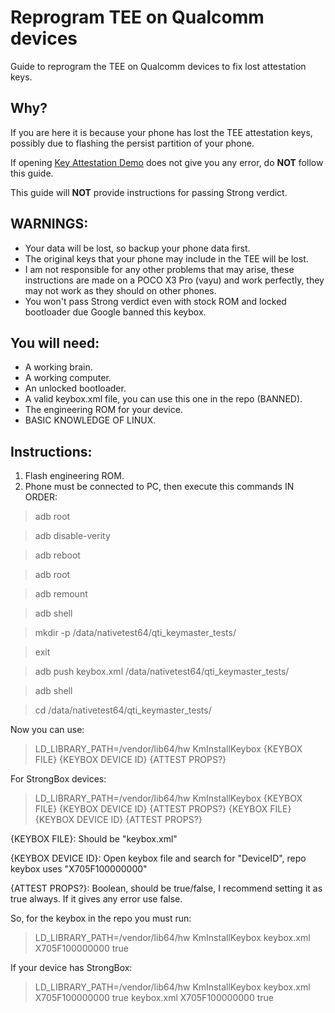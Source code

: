 # Reprogram TEE on Qualcomm devices
Guide to reprogram the TEE on Qualcomm devices to fix lost attestation keys.

## Why?

If you are here it is because your phone has lost the TEE attestation keys, possibly due to flashing the persist partition of your phone.

If opening [Key Attestation Demo](https://github.com/vvb2060/KeyAttestation) does not give you any error, do **NOT** follow this guide.

This guide will **NOT** provide instructions for passing Strong verdict.

## WARNINGS:

- Your data will be lost, so backup your phone data first.
- The original keys that your phone may include in the TEE will be lost.
- I am not responsible for any other problems that may arise, these instructions are made on a POCO X3 Pro (vayu) and work perfectly, they may not work as they should on other phones.
- You won't pass Strong verdict even with stock ROM and locked bootloader due Google banned this keybox.

## You will need:

- A working brain.
- A working computer.
- An unlocked bootloader.
- A valid keybox.xml file, you can use this one in the repo (BANNED).
- The engineering ROM for your device.
- BASIC KNOWLEDGE OF LINUX.

## Instructions:

1. Flash engineering ROM.
2. Phone must be connected to PC, then execute this commands IN ORDER:

> adb root

> adb disable-verity

> adb reboot

> adb root

> adb remount

> adb shell

> mkdir -p /data/nativetest64/qti_keymaster_tests/

> exit

> adb push keybox.xml /data/nativetest64/qti_keymaster_tests/

> adb shell

> cd /data/nativetest64/qti_keymaster_tests/

Now you can use:

> LD_LIBRARY_PATH=/vendor/lib64/hw KmInstallKeybox {KEYBOX FILE} {KEYBOX DEVICE ID} {ATTEST PROPS?}

For StrongBox devices:

> LD_LIBRARY_PATH=/vendor/lib64/hw KmInstallKeybox {KEYBOX FILE} {KEYBOX DEVICE ID} {ATTEST PROPS?} {KEYBOX FILE} {KEYBOX DEVICE ID} {ATTEST PROPS?}

{KEYBOX FILE}: Should be "keybox.xml"

{KEYBOX DEVICE ID}: Open keybox file and search for "DeviceID", repo keybox uses "X705F100000000"

{ATTEST PROPS?}: Boolean, should be true/false, I recommend setting it as true always. If it gives any error use false.

So, for the keybox in the repo you must run:

> LD_LIBRARY_PATH=/vendor/lib64/hw KmInstallKeybox keybox.xml X705F100000000 true

If your device has StrongBox:

> LD_LIBRARY_PATH=/vendor/lib64/hw KmInstallKeybox keybox.xml X705F100000000 true keybox.xml X705F100000000 true
